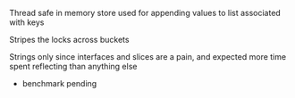 Thread safe in memory store used for appending values to list associated with keys

Stripes the locks across buckets 

Strings only since interfaces and slices are a pain, and expected more time spent reflecting than anything else
- benchmark pending